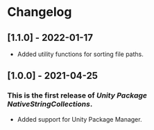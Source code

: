 # Changelog

## [1.1.0] - 2022-01-17
- Added utility functions for sorting file paths.

## [1.0.0] - 2021-04-25
### This is the first release of *Unity Package NativeStringCollections*.
- Added support for Unity Package Manager.
